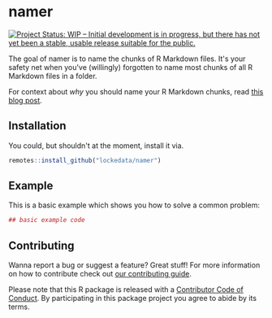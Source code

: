 # namer

[![Project Status: WIP – Initial development is in progress, but there has not yet been a stable, usable release suitable for the public.](http://www.repostatus.org/badges/latest/wip.svg)](http://www.repostatus.org/#wip)

The goal of namer is to name the chunks of R Markdown files. It's your safety net when you've (willingly) forgotten to name most chunks of all R Markdown files in a folder.

For context about _why_ you should name your R Markdown chunks, read [this blog post](https://masalmon.eu/2017/08/08/chunkpets/).

## Installation

You could, but shouldn't at the moment, install it via.

``` r
remotes::install_github("lockedata/namer")
```

## Example

This is a basic example which shows you how to solve a common problem:

``` r
## basic example code
```

## Contributing

Wanna report a bug or suggest a feature? Great stuff! For more information on how to contribute check out [our contributing guide](.github/CONTRIBUTING.md). 

 Please note that this R package is released with a [Contributor Code of Conduct](CODE_OF_CONDUCT.md). By participating in this package project you agree to abide by its terms.
